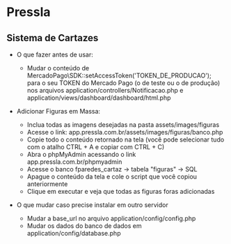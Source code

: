# Pressla
## Sistema de Cartazes

* O que fazer antes de usar:

	* Mudar o conteúdo de MercadoPago\SDK::setAccessToken('TOKEN_DE_PRODUCAO'); para o seu TOKEN do Mercado Pago (o de teste ou o de produção) nos arquivos application/controllers/Notificacao.php e application/views/dashboard/dashboard/html.php


* Adicionar Figuras em Massa:

	* Inclua todas as imagens desejadas na pasta assets/images/figuras
	* Acesse o link: app.pressla.com.br/assets/images/figuras/banco.php
	* Copie todo o conteúdo retornado na tela (você pode selecionar tudo com o atalho CTRL + A e copiar com CTRL + C)
	* Abra o phpMyAdmin acessando o link app.pressla.com.br/phpmyadmin
	* Acesse o banco fparedes_cartaz -> tabela "figuras" -> SQL
	* Apague o conteúdo da tela e cole o script que você copiou anteriormente
	* Clique em executar e veja que todas as figuras foras adicionadas



* O que mudar caso precise instalar em outro servidor

	* Mudar a base_url no arquivo application/config/config.php
	* Mudar os dados do banco de dados em application/config/database.php
